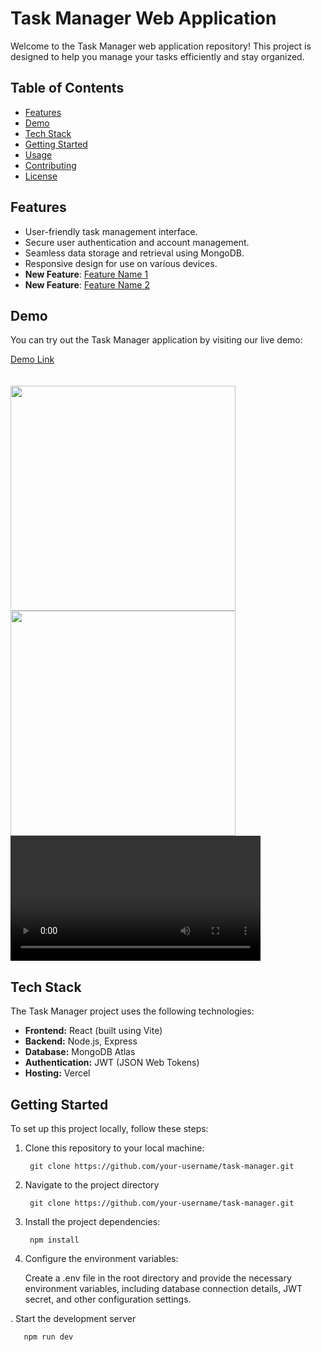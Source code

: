 # Task Manager Web Application

Welcome to the Task Manager web application repository! This project is designed to help you manage your tasks efficiently and stay organized.

## Table of Contents

- [Features](#features)
- [Demo](#demo)
- [Tech Stack](#tech-stack)
- [Getting Started](#getting-started)
- [Usage](#usage)
- [Contributing](#contributing)
- [License](#license)

## Features

- User-friendly task management interface.
- Secure user authentication and account management.
- Seamless data storage and retrieval using MongoDB.
- Responsive design for use on various devices.
- **New Feature**: [Feature Name 1](#feature-name-1)
- **New Feature**: [Feature Name 2](#feature-name-2)

## Demo

You can try out the Task Manager application by visiting our live demo:

[Demo Link](https://todo-app-client-server.vercel.app)
<br>
<br>
<br>
<image  height="360" src="https://github.com/aswintrikkur/TodoApp_client-server/assets/125629462/742ec596-61ab-4a4e-810e-f0081b17e125" />
<image  height="360" src="https://github.com/aswintrikkur/TodoApp_client-server/assets/125629462/412d5f70-f711-4e93-928b-fc4dad0715ad" />
<video height="200" src="https://github.com/aswintrikkur/TodoApp_client-server/assets/125629462/cb92ce31-bea2-4751-a220-b6148fa414e7" />
<br>
<br>
<br>
## Tech Stack

The Task Manager project uses the following technologies:

- **Frontend:** React (built using Vite)
- **Backend:** Node.js, Express
- **Database:** MongoDB Atlas
- **Authentication:** JWT (JSON Web Tokens)
- **Hosting:** Vercel

## Getting Started

To set up this project locally, follow these steps:

1. Clone this repository to your local machine:

        git clone https://github.com/your-username/task-manager.git
2. Navigate to the project directory

        git clone https://github.com/your-username/task-manager.git
3. Install the project dependencies:

        npm install
4. Configure the environment variables:

      Create a .env file in the root directory and provide the necessary environment variables, including
    database connection details, JWT secret, and other configuration settings.
   <br>

. Start the development server
   
       npm run dev

